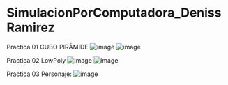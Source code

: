 # SimulacionPorComputadora_DenissRamirez
Practica 01 CUBO PIRÁMIDE
![image](https://github.com/GALL1T0/SimulacionPorComputadora_DenissRamirez/assets/102568975/7c47249d-a18e-412d-80ae-87f69ade500e)
![image](https://github.com/GALL1T0/SimulacionPorComputadora_DenissRamirez/assets/102568975/113732b4-f1f0-46f4-a97a-675ec18535e4)

Practica 02 LowPoly
![image](https://github.com/GALL1T0/SimulacionPorComputadora_DenissRamirez/assets/102568975/fcdd9441-50f6-41c7-b5ef-c52349c8d128)
![image](https://github.com/GALL1T0/SimulacionPorComputadora_DenissRamirez/assets/102568975/e2451bca-fb44-4ae4-bd6f-4645db5fad73)

Practica 03 Personaje:
![image](https://github.com/GALL1T0/SimulacionPorComputadora_DenissRamirez/assets/102568975/5d6dd251-a541-4bc7-9a62-a23d005f80bf)

